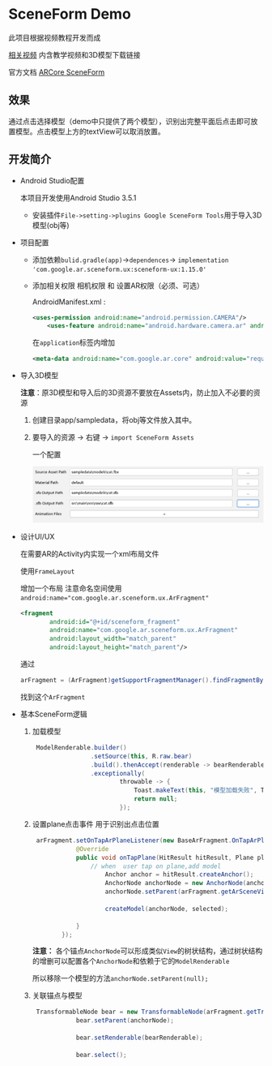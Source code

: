 # SceneForm Demo

此项目根据视频教程开发而成

[相关视频](https://www.youtube.com/watch?v=2xkZUPUbgoM&t=422s) 内含教学视频和3D模型下载链接

官方文档 [ARCore SceneForm](https://developers.google.cn/ar/develop/java/sceneform)

## 效果

通过点击选择模型（demo中只提供了两个模型），识别出完整平面后点击即可放置模型。点击模型上方的textView可以取消放置。


## 开发简介

* Android Studio配置

  本项目开发使用Android Studio 3.5.1

  * 安装插件`File->setting->plugins Google SceneForm Tools`用于导入3D模型(obj等)

* 项目配置

  * 添加依赖`bulid.gradle(app)`->`dependences`-> `implementation 'com.google.ar.sceneform.ux:sceneform-ux:1.15.0'`

  * 添加相关权限 相机权限 和 设置AR权限（必须、可选）

    AndroidManifest.xml :

    ```xml
    <uses-permission android:name="android.permission.CAMERA"/>
        <uses-feature android:name="android.hardware.camera.ar" android:required="true"/>
    ```

    在`application`标签内增加

    ```xml
    <meta-data android:name="com.google.ar.core" android:value="required"/>
    ```

    

* 导入3D模型

  **注意**：原3D模型和导入后的3D资源不要放在Assets内，防止加入不必要的资源

  1. 创建目录app/sampledata，将obj等文件放入其中。

  2. 要导入的资源 -> 右键  -> `import SceneForm Assets`

     一个配置

     ![setting_import_3D](.\setting_import_3D-1585656232990.jpg)

* 设计UI/UX

  在需要AR的Activity内实现一个xml布局文件

  使用`FrameLayout`

  增加一个布局 注意命名空间使用` android:name="com.google.ar.sceneform.ux.ArFragment"`

  ```xml
  <fragment
          android:id="@+id/sceneform_fragment"
          android:name="com.google.ar.sceneform.ux.ArFragment"
          android:layout_width="match_parent"
          android:layout_height="match_parent"/>
  ```

  通过

  ```java
  arFragment = (ArFragment)getSupportFragmentManager().findFragmentById(R.id.sceneform_fragment);
  ```

  找到这个`ArFragment`

  

* 基本SceneForm逻辑

  1. 加载模型

     ```java
      ModelRenderable.builder()
                     .setSource(this, R.raw.bear)
                     .build().thenAccept(renderable -> bearRenderable = renderable)
                     .exceptionally(
                             throwable -> {
                                 Toast.makeText(this, "模型加载失败", Toast.LENGTH_SHORT).show();
                                 return null;
                             });
     ```

  2. 设置plane点击事件 用于识别出点击位置

     ```java
      arFragment.setOnTapArPlaneListener(new BaseArFragment.OnTapArPlaneListener() {
                 @Override
                 public void onTapPlane(HitResult hitResult, Plane plane, MotionEvent motionEvent) {
                     // when  user tap on plane,add model
                         Anchor anchor = hitResult.createAnchor();
                         AnchorNode anchorNode = new AnchorNode(anchor);
                         anchorNode.setParent(arFragment.getArSceneView().getScene());
     
                         createModel(anchorNode, selected);
     
                 }
             });
     ```

     **注意：** 各个锚点`AnchorNode`可以形成类似`View`的树状结构，通过树状结构的增删可以配置各个`AnchorNode`和依赖于它的`ModelRenderable`

     ​	所以移除一个模型的方法`anchorNode.setParent(null);`

     

  3. 关联锚点与模型

     ```java
      TransformableNode bear = new TransformableNode(arFragment.getTransformationSystem());
                 bear.setParent(anchorNode);
     
                 bear.setRenderable(bearRenderable);
     
                 bear.select();
     ```

     